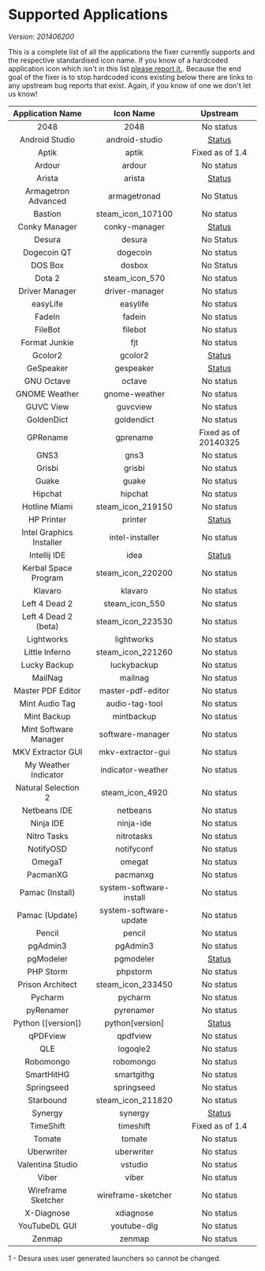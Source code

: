 # Supported Applications

*Version: 201406200*

This is a complete list of all the applications the fixer currently supports and the respective standardised icon name. If you know of a hardcoded application icon which isn't in this list [please report it.](https://github.com/Foggalong/hardcode-fixer/issues). Because the end goal of the fixer is to stop hardcoded icons existing below there are links to any upstream bug reports that exist. Again, if you know of one we don't let us know!

| Application Name | Icon Name | Upstream |
| :---------------: | :---------------: | :---------------: |
| 2048 | 2048 | No status |
| Android Studio | android-studio | [Status](https://code.google.com/p/android/issues/detail?id=67582) |
| Aptik | aptik | Fixed as of 1.4 |
| Ardour | ardour | No status |
| Arista | arista | [Status](https://github.com/danielgtaylor/arista/issues/164) |
| Armagetron Advanced | armagetronad | No Status |
| Bastion | steam_icon_107100 | No status |
| Conky Manager | conky-manager | [Status](https://bugs.launchpad.net/conky-manager/+bug/1296810) |
| Desura | desura | No Status |
| Dogecoin QT | dogecoin | No status |
| DOS Box | dosbox | No Status |
| Dota 2 | steam_icon_570 | No status |
| Driver Manager | driver-manager | No status |
| easyLife | easylife | No status |
| FadeIn | fadein | No status |
| FileBot | filebot | No status |
| Format Junkie | fjt | No status |
| Gcolor2 | gcolor2 | [Status](http://sourceforge.net/p/gcolor2/feature-requests/11/) |
| GeSpeaker | gespeaker | [Status](https://github.com/muflone/gespeaker/issues/49) |
| GNU Octave | octave | No status |
| GNOME Weather | gnome-weather | No status |
| GUVC View | guvcview | No status |
| GoldenDict | goldendict | No status |
| GPRename | gprename | Fixed as of 20140325 |
| GNS3 | gns3 | No status |
| Grisbi | grisbi | No status |
| Guake | guake | No status |
| Hipchat | hipchat | No status |
| Hotline Miami | steam_icon_219150 | No status |
| HP Printer | printer | [Status](https://bugs.launchpad.net/ubuntu/+source/foo2zjs/+bug/1299552) |
| Intel Graphics Installer | intel-installer | No status |
| Intellij IDE | idea | [Status](http://youtrack.jetbrains.com/issue/IDEA-122364) |
| Kerbal Space Program | steam_icon_220200 | No status |
| Klavaro | klavaro | No status |
| Left 4 Dead 2 | steam_icon_550 | No status |
| Left 4 Dead 2 (beta) | steam_icon_223530 | No status |
| Lightworks | lightworks | No status |
| Little Inferno | steam_icon_221260 | No status |
| Lucky Backup | luckybackup | No status |
| MailNag | mailnag | No status |
| Master PDF Editor | master-pdf-editor | No status |
| Mint Audio Tag | audio-tag-tool | No status |
| Mint Backup | mintbackup | No status |
| Mint Software Manager | software-manager | No status |
| MKV Extractor GUI | mkv-extractor-gui | No status |
| My Weather Indicator | indicator-weather | No status |
| Natural Selection 2 | steam_icon_4920 | No status |
| Netbeans IDE | netbeans | No status |
| Ninja IDE | ninja-ide | No status |
| Nitro Tasks | nitrotasks | No status |
| NotifyOSD | notifyconf | No status |
| OmegaT | omegat | No status |
| PacmanXG | pacmanxg | No status |
| Pamac (Install) | system-software-install | No status |
| Pamac (Update) | system-software-update | No status |
| Pencil | pencil | No status |
| pgAdmin3 | pgAdmin3 | No status |
| pgModeler | pgmodeler | [Status](https://github.com/pgmodeler/pgmodeler/issues/441) |
| PHP Storm | phpstorm | No status |
| Prison Architect | steam_icon_233450 | No status |
| Pycharm | pycharm | No status |
| pyRenamer | pyrenamer | No status |
| Python ([version]) | python[version] | [Status](http://bugs.python.org/issue21096) |
| qPDFview | qpdfview | No status |
| QLE | logoqle2 | No status |
| Robomongo | robomongo | No status |
| SmartHitHG | smartgithg | No status |
| Springseed | springseed | No status |
| Starbound | steam_icon_211820 | No status |
| Synergy | synergy | [Status](http://synergy-foss.org/spit/issues/details/3971/#) |
| TimeShift | timeshift | Fixed as of 1.4 |
| Tomate | tomate | No status |
| Uberwriter | uberwriter | No status |
| Valentina Studio | vstudio | No status |
| Viber | viber | No status |
| Wireframe Sketcher | wireframe-sketcher | No status |
| X-Diagnose | xdiagnose | No status |
| YouTubeDL GUI | youtube-dlg | No status |
| Zenmap | zenmap | No status |

1 - Desura uses user generated launchers so cannot be changed.